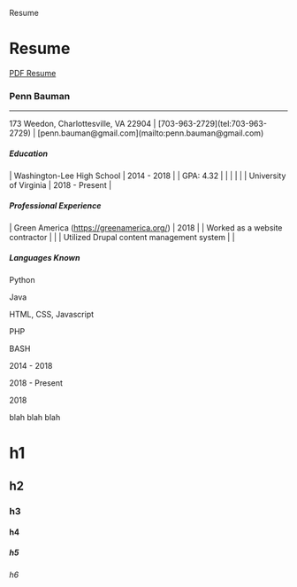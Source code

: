 Resume








# Resume

[PDF Resume](/files/misc/Penn_Bauman_Resume_2018-09-30.pdf)

### Penn Bauman
<hr>
173 Weedon, Charlottesville, VA 22904 | [703-963-2729](tel:703-963-2729) | [penn.bauman@gmail.com](mailto:penn.bauman@gmail.com)

##### Education
| Washington-Lee High School | 2014 - 2018 |
| GPA: 4.32 |  |
| | |
| University of Virginia | 2018 - Present | 

##### Professional Experience
| Green America (https://greenamerica.org/) | 2018 |
| Worked as a website contractor | |
| Utilized Drupal content management system | |

##### Languages Known
Python

Java

HTML, CSS, Javascript

PHP

BASH




2014 - 2018


2018 - Present


2018



blah blah blah 

# h1

## h2

### h3

#### h4

##### h5

###### h6